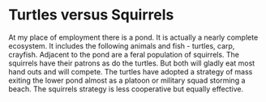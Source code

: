 # Turtles versus Squirrels

At my place of employment there is a pond. It is actually a nearly complete ecosystem. It includes the following animals and fish - turtles, carp, crayfish. Adjacent to the pond are a feral population of squirrels. The squirrels have their patrons as do the turtles.  But both will gladly eat most hand outs and will compete.  The turtles have adopted a strategy of mass exiting the lower pond almost as a platoon or military squad storming a beach. The squirrels strategy is less cooperative but equally effective.

